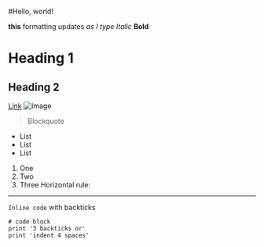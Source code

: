 #Hello, world!

**this** formatting updates _as I type_
*Italic*
**Bold**
# Heading 1
## Heading 2
[Link](lab-report-1-week-0.html)
![Image](http://url/a.png)
> Blockquote
* List
* List
* List
1. One
2. Two
3. Three
Horizontal rule:
---
`Inline code` with backticks
```
# code block
print '3 backticks or'
print 'indent 4 spaces'
```
